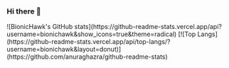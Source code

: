 ### Hi there 👋
<div>
  ![BionicHawk's GitHub stats](https://github-readme-stats.vercel.app/api?username=bionichawk&show_icons=true&theme=radical)
  [![Top Langs](https://github-readme-stats.vercel.app/api/top-langs/?username=bionichawk&layout=donut)](https://github.com/anuraghazra/github-readme-stats)
</div>

<!--
**BionicHawk/BionicHawk** is a ✨ _special_ ✨ repository because its `README.md` (this file) appears on your GitHub profile.

Here are some ideas to get you started:

- 🔭 I’m currently working on ...
- 🌱 I’m currently learning ...
- 👯 I’m looking to collaborate on ...
- 🤔 I’m looking for help with ...
- 💬 Ask me about ...
- 📫 How to reach me: ...
- 😄 Pronouns: ...
- ⚡ Fun fact: ...
-->
